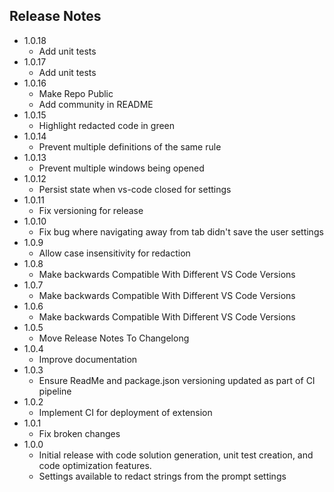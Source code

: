 ## Release Notes
- 1.0.18
    - Add unit tests
- 1.0.17
    - Add unit tests
- 1.0.16
    - Make Repo Public
    - Add community in README
- 1.0.15
    - Highlight redacted code in green
- 1.0.14
    - Prevent multiple definitions of the same rule
- 1.0.13
    - Prevent multiple windows being opened
- 1.0.12
    - Persist state when vs-code closed for settings
- 1.0.11
    - Fix versioning for release
- 1.0.10
    - Fix bug where navigating away from tab didn't save the user settings
- 1.0.9
    - Allow case insensitivity for redaction 
- 1.0.8
    - Make backwards Compatible With Different VS Code Versions
- 1.0.7
    - Make backwards Compatible With Different VS Code Versions
- 1.0.6
    - Make backwards Compatible With Different VS Code Versions
- 1.0.5
    - Move Release Notes To Changelong
- 1.0.4
    - Improve documentation
- 1.0.3
    - Ensure ReadMe and package.json versioning updated as part of CI pipeline
- 1.0.2
    - Implement CI for deployment of extension
- 1.0.1
    - Fix broken changes
- 1.0.0
    - Initial release with code solution generation, unit test creation, and code optimization features.
    - Settings available to redact strings from the prompt settings
